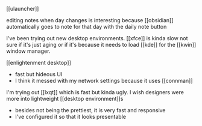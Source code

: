 [[ulauncher]]

editing notes when day changes is interesting because [[obsidian]] automatically goes to note for that day with the daily note button

I've been trying out new desktop environments. [[xfce]] is kinda slow not sure if it's just aging or if it's because it needs to load [[kde]] for the [[kwin]] window manager. 

[[enlightenment desktop]]
-	fast but hideous UI
-	I think it messed with my network settings because it uses [[connman]]


I'm trying out [[lxqt]] which is fast but kinda ugly. I wish designers were more into lightweight [[desktop environment]]s
-	besides not being the prettiest, it is very fast and responsive
-	I've configured it so that it looks presentable

